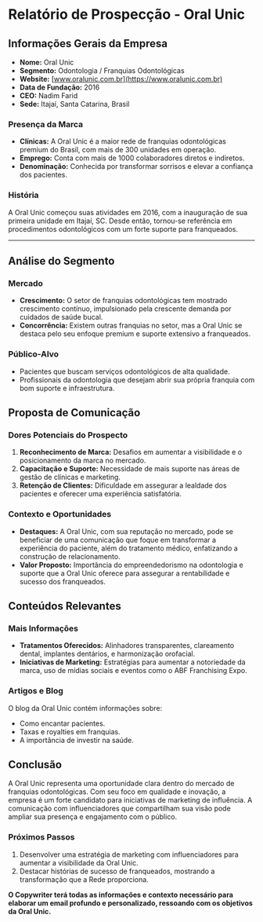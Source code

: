 # Relatório de Prospecção - Oral Unic

## Informações Gerais da Empresa
- **Nome:** Oral Unic
- **Segmento:** Odontologia / Franquias Odontológicas
- **Website:** [www.oralunic.com.br](https://www.oralunic.com.br)
- **Data de Fundação:** 2016
- **CEO:** Nadim Farid
- **Sede:** Itajaí, Santa Catarina, Brasil

### Presença da Marca
- **Clínicas:** A Oral Unic é a maior rede de franquias odontológicas premium do Brasil, com mais de 300 unidades em operação.
- **Emprego:** Conta com mais de 1000 colaboradores diretos e indiretos.
- **Denominação:** Conhecida por transformar sorrisos e elevar a confiança dos pacientes.

### História
A Oral Unic começou suas atividades em 2016, com a inauguração de sua primeira unidade em Itajaí, SC. Desde então, tornou-se referência em procedimentos odontológicos com um forte suporte para franqueados.

---

## Análise do Segmento
### Mercado
- **Crescimento:** O setor de franquias odontológicas tem mostrado crescimento contínuo, impulsionado pela crescente demanda por cuidados de saúde bucal.
- **Concorrência:** Existem outras franquias no setor, mas a Oral Unic se destaca pelo seu enfoque premium e suporte extensivo a franqueados.

### Público-Alvo
- Pacientes que buscam serviços odontológicos de alta qualidade.
- Profissionais da odontologia que desejam abrir sua própria franquia com bom suporte e infraestrutura.

## Proposta de Comunicação
### Dores Potenciais do Prospecto
1. **Reconhecimento de Marca:** Desafios em aumentar a visibilidade e o posicionamento da marca no mercado.
2. **Capacitação e Suporte:** Necessidade de mais suporte nas áreas de gestão de clínicas e marketing.
3. **Retenção de Clientes:** Dificuldade em assegurar a lealdade dos pacientes e oferecer uma experiência satisfatória.

### Contexto e Oportunidades
- **Destaques:** A Oral Unic, com sua reputação no mercado, pode se beneficiar de uma comunicação que foque em transformar a experiência do paciente, além do tratamento médico, enfatizando a construção de relacionamento.
- **Valor Proposto:** Importância do empreendedorismo na odontologia e suporte que a Oral Unic oferece para assegurar a rentabilidade e sucesso dos franqueados.

## Conteúdos Relevantes
### Mais Informações
- **Tratamentos Oferecidos:** Alinhadores transparentes, clareamento dental, implantes dentários, e harmonização orofacial.
- **Iniciativas de Marketing:** Estratégias para aumentar a notoriedade da marca, uso de mídias sociais e eventos como o ABF Franchising Expo.

### Artigos e Blog
O blog da Oral Unic contém informações sobre:
- Como encantar pacientes.
- Taxas e royalties em franquias.
- A importância de investir na saúde.

## Conclusão
A Oral Unic representa uma oportunidade clara dentro do mercado de franquias odontológicas. Com seu foco em qualidade e inovação, a empresa é um forte candidato para iniciativas de marketing de influência. A comunicação com influenciadores que compartilham sua visão pode ampliar sua presença e engajamento com o público.

### Próximos Passos
1. Desenvolver uma estratégia de marketing com influenciadores para aumentar a visibilidade da Oral Unic.
2. Destacar histórias de sucesso de franqueados, mostrando a transformação que a Rede proporciona.

**O Copywriter terá todas as informações e contexto necessário para elaborar um email profundo e personalizado, ressoando com os objetivos da Oral Unic.**